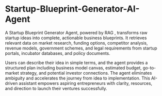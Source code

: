 # Startup-Blueprint-Generator-AI-Agent
 A Startup Blueprint Generator Agent, powered by RAG , transforms raw startup ideas into complete, actionable business blueprints.  It retrieves relevant data on market research, funding options, competitor analysis, revenue models,  government schemes, and legal requirements from startup portals, incubator databases, and policy  documents.
 
Users can describe their idea in simple terms, and the agent provides a structured plan including business model canvas, estimated budget, go-to-market strategy, and potential investor connections. The agent eliminates ambiguity and accelerates the journey from idea to implementation. This AI-driven assistant empowers aspiring entrepreneurs with clarity, resources, and direction to launch their ventures successfully. 
